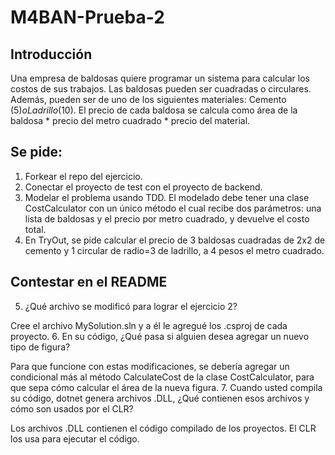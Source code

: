 # M4BAN-Prueba-2

## Introducción

Una empresa de baldosas quiere programar un sistema para calcular los costos de sus trabajos. Las baldosas pueden ser cuadradas o circulares. Además, pueden ser de uno de los siguientes materiales: Cemento ($5) o Ladrillo ($10). El precio de cada baldosa se calcula como área de la baldosa * precio del metro cuadrado * precio del material.

## Se pide:

1. Forkear el repo del ejercicio.
2. Conectar el proyecto de test con el proyecto de backend.
3. Modelar el problema usando TDD. El modelado debe tener una clase CostCalculator con un único método el cual recibe dos parámetros: una lista de baldosas y el precio por metro cuadrado, y devuelve el costo total.
4. En TryOut, se pide calcular el precio de 3 baldosas cuadradas de 2x2 de cemento y 1 circular de radio=3 de ladrillo, a 4 pesos el metro cuadrado.

## Contestar en el README

5. ¿Qué archivo se modificó para lograr el ejercicio 2?

Cree el archivo MySolution.sln y a él le agregué los .csproj de cada proyecto.
6. En su código, ¿Qué pasa si alguien desea agregar un nuevo tipo de figura?

Para que funcione con estas modificaciones, se debería agregar un condicional más al método CalculateCost de la clase CostCalculator, para que sepa cómo calcular el área de la nueva figura.
7. Cuando usted compila su código, dotnet genera archivos .DLL, ¿Qué contienen esos archivos y cómo son usados por el CLR?

Los archivos .DLL contienen el código compilado de los proyectos. El CLR los usa para ejecutar el código.